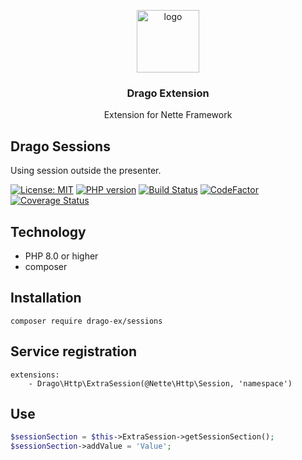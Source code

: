 <p align="center">
  <img src="https://avatars0.githubusercontent.com/u/11717487?s=400&u=40ecb522587ebbcfe67801ccb6f11497b259f84b&v=4" width="100" alt="logo">
</p>

<h3 align="center">Drago Extension</h3>
<p align="center">Extension for Nette Framework</p>

## Drago Sessions
Using session outside the presenter.

[![License: MIT](https://img.shields.io/badge/License-MIT-yellow.svg)](https://raw.githubusercontent.com/drago-ex/sessions/master/license.md)
[![PHP version](https://badge.fury.io/ph/drago-ex%2Fsessions.svg)](https://badge.fury.io/ph/drago-ex%2Fsessions)
[![Build Status](https://travis-ci.org/drago-ex/sessions.svg?branch=master)](https://travis-ci.org/drago-ex/sessions)
[![CodeFactor](https://www.codefactor.io/repository/github/drago-ex/sessions/badge)](https://www.codefactor.io/repository/github/drago-ex/sessions)
[![Coverage Status](https://coveralls.io/repos/github/drago-ex/sessions/badge.svg?branch=master)](https://coveralls.io/github/drago-ex/sessions?branch=master)

## Technology
- PHP 8.0 or higher
- composer

## Installation
```
composer require drago-ex/sessions
```

## Service registration
```neon
extensions:
	- Drago\Http\ExtraSession(@Nette\Http\Session, 'namespace')
```

## Use
```php
$sessionSection = $this->ExtraSession->getSessionSection();
$sessionSection->addValue = 'Value';
```
